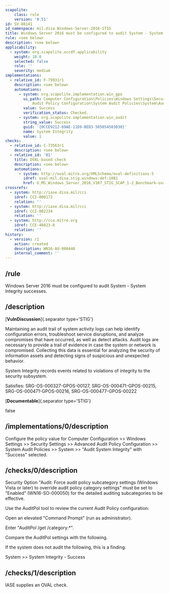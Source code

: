 ```yaml
---
scapolite:
    class: rule
    version: '0.51'
id: SV-88141
id_namespace: mil.disa.Windows-Server-2016-STIG
title: Windows Server 2016 must be configured to audit System - System Integrity successes.
rule: <see below>
description: <see below>
applicability:
  - system: org.scapolite.xccdf.applicability
    weight: 10.0
    selected: false
    role: ''
    severity: medium
implementations:
  - relative_id: F-79931r1
    description: <see below>
    automations:
      - system: org.scapolite.implementation.win_gpo
        ui_path: Computer Configuration\Policies\Windows Settings\Security Settings\Advanced
            Audit Policy Configuration\System Audit Policies\System\Audit System Integrity
        value: Success
        verification_status: Checked.
      - system: org.scapolite.implementation.win_audit
        string_value: Success
        guid: '{0CCE9212-69AE-11D9-BED3-505054503030}'
        name: System Integrity
        value: 1
checks:
  - relative_id: C-73563r1
    description: <see below>
  - relative_id: '01'
    title: OVAL-based check
    description: <see below>
    automations:
      - system: http://oval.mitre.org/XMLSchema/oval-definitions-5
        idref: oval:mil.disa.stig.windows:def:1081
        href: U_MS_Windows_Server_2016_V1R7_STIG_SCAP_1-2_Benchmark-oval.xml
crossrefs:
  - system: http://iase.disa.mil/cci
    idref: CCI-000172
    relation: ''
  - system: http://iase.disa.mil/cci
    idref: CCI-002234
    relation: ''
  - system: http://cce.mitre.org
    idref: CCE-46023-8
    relation: ''
history:
  - version: r1
    action: created
    description: WN16-AU-000440
    internal_comment: ''
---
```



## /rule

Windows Server 2016 must be configured to audit System - System Integrity successes.

## /description

[**VulnDiscussion**]{.separator type='STIG'}

Maintaining an audit trail of system activity logs can help identify configuration errors, troubleshoot service disruptions, and analyze compromises that have occurred, as well as detect attacks. Audit logs are necessary to provide a trail of evidence in case the system or network is compromised. Collecting this data is essential for analyzing the security of information assets and detecting signs of suspicious and unexpected behavior.

System Integrity records events related to violations of integrity to the security subsystem.

Satisfies: SRG-OS-000327-GPOS-00127, SRG-OS-000471-GPOS-00215, SRG-OS-000471-GPOS-00216, SRG-OS-000477-GPOS-00222

[**Documentable**]{.separator type='STIG'}

false

## /implementations/0/description

Configure the policy value for Computer Configuration >> Windows Settings >> Security Settings >> Advanced Audit Policy Configuration >> System Audit Policies >> System >> "Audit System Integrity" with "Success" selected.

## /checks/0/description

Security Option "Audit: Force audit policy subcategory settings (Windows Vista or later) to override audit policy category settings" must be set to "Enabled" (WN16-SO-000050) for the detailed auditing subcategories to be effective.

Use the AuditPol tool to review the current Audit Policy configuration:

Open an elevated "Command Prompt" (run as administrator).

Enter "AuditPol /get /category:*".

Compare the AuditPol settings with the following.

If the system does not audit the following, this is a finding.

System >> System Integrity - Success

## /checks/1/description

IASE supplies an OVAL check.
